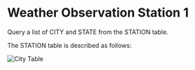 # Weather Observation Station 1
Query a list of CITY and STATE from the STATION table.

The STATION table is described as follows:

![City Table](https://s3.amazonaws.com/hr-challenge-images/9336/1449345840-5f0a551030-Station.jpg)

